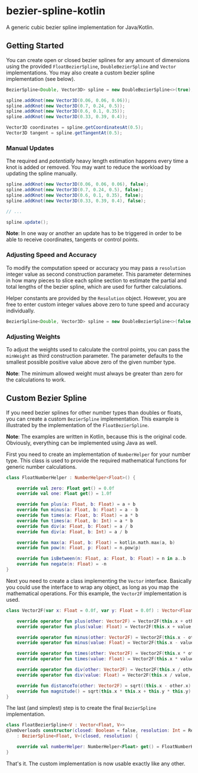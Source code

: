 bezier-spline-kotlin
====================

A generic cubic bezier spline implementation for Java/Kotlin.

Getting Started
---------------

You can create open or closed bezier splines for any amount of dimensions using the provided `FloatBezierSpline`,
`DoubleBezierSpline` and `Vector` implementations. You may also create a custom bezier spline implementation (see
below).

```java
BezierSpline<Double, Vector3D> spline = new DoubleBezierSpline<>(true); // true = closed

spline.addKnot(new Vector3D(0.06, 0.06, 0.06));
spline.addKnot(new Vector3D(0.7, 0.24, 0.5));
spline.addKnot(new Vector3D(0.6, 0.1, 0.35));
spline.addKnot(new Vector3D(0.33, 0.39, 0.4));

Vector3D coordinates = spline.getCoordinatesAt(0.5);
Vector3D tangent = spline.getTangentAt(0.5);
```

### Manual Updates

The required and _potentially_ heavy length estimation happens every time a knot is added or removed.
You may want to reduce the workload by updating the spline manually.

```java
spline.addKnot(new Vector3D(0.06, 0.06, 0.06), false);
spline.addKnot(new Vector3D(0.7, 0.24, 0.5), false);
spline.addKnot(new Vector3D(0.6, 0.1, 0.35), false);
spline.addKnot(new Vector3D(0.33, 0.39, 0.4), false);

// ...

spline.update();
```

**Note**: In one way or another an update has to be triggered in order to be able to receive coordinates, tangents or
control points.

### Adjusting Speed and Accuracy

To modify the computation speed or accuracy you may pass a `resolution` integer value as second construction parameter.
This parameter determines in how many pieces to slice each spline section to estimate the partial and total lengths of
the bezier spline, which are used for further calculations.

Helper constants are provided by the `Resolution` object. However, you are free to enter custom integer values above
zero to tune speed and accuracy individually.

```java
BezierSpline<Double, Vector3D> spline = new DoubleBezierSpline<>(false, Resolution.FASTEST);
```

### Adjusting Weights

To adjust the weights used to calculate the control points, you can pass the `minWeight` as third construction
parameter. The parameter defaults to the smallest possible positive value above zero of the given number type.

**Note**: The minimum allowed weight must always be greater than zero for the calculations to work.


Custom Bezier Spline
--------------------

If you need bezier splines for other number types than doubles or floats, you can create a custom `BezierSpline`
implementation. This example is illustrated by the implementation of the `FloatBezierSpline`.

**Note**: The examples are written in Kotlin, because this is the original code. Obviously, everything can be
implemented using Java as well.

First you need to create an implementation of `NumberHelper` for your number type. This class is used to provide the
required mathematical functions for generic number calculations.

```kotlin
class FloatNumberHelper : NumberHelper<Float>() {

    override val zero: Float get() = 0.0f
    override val one: Float get() = 1.0f

    override fun plus(a: Float, b: Float) = a + b
    override fun minus(a: Float, b: Float) = a - b
    override fun times(a: Float, b: Float) = a * b
    override fun times(a: Float, b: Int) = a * b
    override fun div(a: Float, b: Float) = a / b
    override fun div(a: Float, b: Int) = a / b

    override fun max(a: Float, b: Float) = kotlin.math.max(a, b)
    override fun pow(n: Float, p: Float) = n.pow(p)

    override fun isBetween(n: Float, a: Float, b: Float) = n in a..b
    override fun negate(n: Float) = -n
}
```

Next you need to create a class implementing the `Vector` interface. Basically you could use the interface to wrap any
object, as long as you map the mathematical operations. For this example, the `Vector2F` implementation is used.

```kotlin
class Vector2F(var x: Float = 0.0f, var y: Float = 0.0f) : Vector<Float, Vector2F> {

    override operator fun plus(other: Vector2F) = Vector2F(this.x + other.x, this.y + other.y)
    override operator fun plus(value: Float) = Vector2F(this.x + value, this.y + value)

    override operator fun minus(other: Vector2F) = Vector2F(this.x - other.x, this.y - other.y)
    override operator fun minus(value: Float) = Vector2F(this.x - value, this.y - value)

    override operator fun times(other: Vector2F) = Vector2F(this.x * other.x, this.y * other.y)
    override operator fun times(value: Float) = Vector2F(this.x * value, this.y * value)

    override operator fun div(other: Vector2F) = Vector2F(this.x / other.x, this.y / other.y)
    override operator fun div(value: Float) = Vector2F(this.x / value, this.y / value)

    override fun distanceTo(other: Vector2F) = sqrt((this.x - other.x).pow(2) + (this.y - other.y).pow(2))
    override fun magnitude() = sqrt(this.x * this.x + this.y * this.y)
}
```

The last (and simplest) step is to create the final `BezierSpline` implementation.

```kotlin
class FloatBezierSpline<V : Vector<Float, V>>
@JvmOverloads constructor(closed: Boolean = false, resolution: Int = Resolution.BALANCED, override val minWeight: Float = Float.MIN_VALUE)
    : BezierSpline<Float, V>(closed, resolution) {

    override val numberHelper: NumberHelper<Float> get() = FloatNumberHelper()
}
```

That's it. The custom implementation is now usable exactly like any other.
